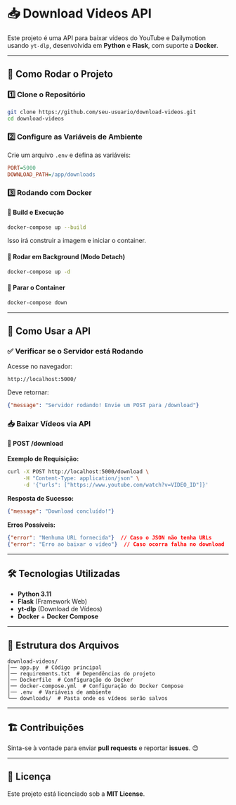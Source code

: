 # 📥 Download Videos API

Este projeto é uma API para baixar vídeos do YouTube e Dailymotion usando `yt-dlp`, desenvolvida em **Python** e **Flask**, com suporte a **Docker**.

---

## 🚀 Como Rodar o Projeto

### 1️⃣ **Clone o Repositório**

```sh
git clone https://github.com/seu-usuario/download-videos.git
cd download-videos
```

### 2️⃣ **Configure as Variáveis de Ambiente**

Crie um arquivo `.env` e defina as variáveis:

```ini
PORT=5000
DOWNLOAD_PATH=/app/downloads
```

### 3️⃣ **Rodando com Docker**

#### 📌 **Build e Execução**

```sh
docker-compose up --build
```

Isso irá construir a imagem e iniciar o container.

#### 📌 **Rodar em Background (Modo Detach)**

```sh
docker-compose up -d
```

#### 📌 **Parar o Container**

```sh
docker-compose down
```

---

## 🎯 Como Usar a API

### ✅ **Verificar se o Servidor está Rodando**

Acesse no navegador:

```
http://localhost:5000/
```

Deve retornar:

```json
{"message": "Servidor rodando! Envie um POST para /download"}
```

### 📥 **Baixar Vídeos via API**

#### 🔹 **POST /download**

**Exemplo de Requisição:**

```sh
curl -X POST http://localhost:5000/download \
     -H "Content-Type: application/json" \
     -d '{"urls": ["https://www.youtube.com/watch?v=VIDEO_ID"]}'
```

**Resposta de Sucesso:**

```json
{"message": "Download concluído!"}
```

**Erros Possíveis:**

```json
{"error": "Nenhuma URL fornecida"}  // Caso o JSON não tenha URLs
{"error": "Erro ao baixar o vídeo"}  // Caso ocorra falha no download
```

---

## 🛠 Tecnologias Utilizadas

- **Python 3.11**
- **Flask** (Framework Web)
- **yt-dlp** (Download de Vídeos)
- **Docker** + **Docker Compose**

---

## 📌 Estrutura dos Arquivos

```
download-videos/
│── app.py  # Código principal
│── requirements.txt  # Dependências do projeto
│── Dockerfile  # Configuração do Docker
│── docker-compose.yml  # Configuração do Docker Compose
│── .env  # Variáveis de ambiente
└── downloads/  # Pasta onde os vídeos serão salvos
```

---

## 🏗 Contribuições

Sinta-se à vontade para enviar **pull requests** e reportar **issues**. 😊

---

## 📜 Licença

Este projeto está licenciado sob a **MIT License**.


